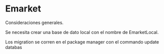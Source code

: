 # Emarket

Consideraciones generales.

Se necesita crear una base de dato local con el nombre de EmarketLocal.

Los migration se corren en el package manager con el commando update databas
